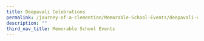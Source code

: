 ```yaml
---
title: Deepavali Celebrations
permalink: /journey-of-a-clementian/Memorable-School-Events/deepavali-celebrations/
description: ""
third_nav_title: Memorable School Events
---
```

